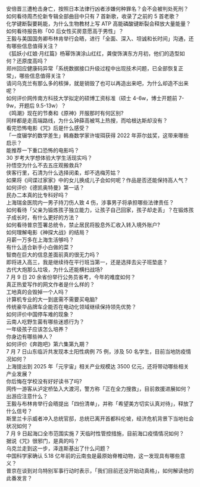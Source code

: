 安倍晋三遭枪击身亡，按照日本法律行凶者涉嫌何种罪名？会不会被判处死刑？  
如何看待周杰伦新专辑全部曲目中只有 7 首新歌，收录了之前的 5 首老歌？  
化学键断裂要耗能，为什么生物教材上写 ATP 高能磷酸键断裂会释放大量能量？  
如何看待报告称「00 后女性买房意愿高于男性」？  
王毅与美国国务卿布林肯举行会晤，进行「全面、深入、坦诚和长时间」沟通，还有哪些信息值得关注？  
《狐妖小红娘·月红篇》杨幂饰演涂山红红，龚俊饰演东方月初，他们的造型如何？还原度高吗？  
郑州回应健康码异常「系统数据接口升级过程中出现技术问题，已全部恢复正常」，哪些信息值得关注？  
请问乌克兰有那么多的核弹，就是销毁了也可以再造出来吧，为什么却造不出来呢？  
如何评价网传南方科技大学拟定的硕博工资标准（硕士 4-6w，博士开题前 7-9w，开题后 9.5-13w）？  
《鸣潮》现在的节奏和《原神》开服那时有何区别?  
同样都是走高端路线，为什么钟薛高被骂上热搜，而哈根达斯却没有？  
看完恐怖电影《咒》后是什么感受？  
「一度辍学的数学差生」韩裔数学家许埈珥获得 2022 年菲尔兹奖，这带来哪些启示？  
能推荐一下重口恐怖的电影吗？  
30 岁考大学想体验大学生活现实吗？  
孙悟空为什么不去五庄观搬救兵?  
侠客行里，石清为什么选择闵柔，却不选梅芳姑？  
如果将《间谍过家家》中的女儿换成儿子会如何呢？作品是否还能保持高人气？  
如何评价《德凯奥特曼》第一话？  
民办二本真的比专科好吗？  
上海瑞金医院内一男子持刀伤人致 4 伤，涉事男子将承担哪些法律责任？  
如何看待「父亲为锻炼孩子独立能力，让孩子自己回家，孩子却走丢」？在锻炼孩子成长时，有什么更好的方法？  
如何看待普京签署总统令，禁止居民将股息外汇收入转入境外账户?  
如何理解电影《神探大战》的结局？  
月薪一万多在上海生活够吗？  
有什么适合新手小白做的菜？  
智商在巨大的信息差面前真的很无力吗？  
即将进入高三，我是继续待在平行班当第一，还是选择去尖子班垫底？  
古代大炮那么垃圾，为什么还能横扫战场?  
7 月 9 日 20 余省份举行公务员省考，今年的难度如何？  
真正热爱写作的网文作者是什么样的？  
工地真的会毁掉一个人吗？  
计算机专业的大一到底需不需要买电脑?  
传统豪华品牌车企能否在电动化领域继续保持领先优势？  
如何评价中国停车难的现象？  
云南人吃野生菌有哪些迷惑行为？  
一年级孩子应该怎么培养？  
你身边有哪些神人？  
如何评价《奔跑吧》第六集第九期？  
7 月 7 日山东临沂共发现本土阳性病例 75 例，涉及 50 名学生，目前当地防疫情况如何？  
上海提出到 2025 年「元宇宙」相关产业规模达 3500 亿元，还将带动哪些相关产业发展？  
你后悔在学校没有好好读书了吗?  
网传一游客从泸定桥坠入大渡河，警方称「正在全力搜救」，目前救援进展如何？出游应注意什么？  
王毅与布林肯举行会晤提出「四份清单」，并称「希望美方切实认真对待」，释放了什么信号？  
斯里兰卡示威者冲入总统官邸，总统已离开首都科伦坡，经济危机背景下当地社会状况如何？  
7 月 9 日起海口全市范围实施 7 天临时性管控措施，目前海口疫情情况如何？  
据说《咒》很邪门，是真的吗？  
乌克兰走到这一步，泽连斯基出了什么问题？  
中国科学家确认 5.18 亿年前的云南虫是最原始脊椎动物，这一发现具有哪些意义？  
普京在谈到对乌特别军事行动时表示，「我们目前还没开始动真格」，如何解读他的此番发言？  
